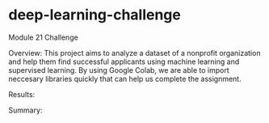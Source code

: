 # deep-learning-challenge
Module 21 Challenge

Overview: This project aims to analyze a dataset of a nonprofit organization and help them find successful applicants using machine learning and supervised learning. By using Google Colab, we are able to import neccesary libraries quickly that can help us complete the assignment.

Results:

Summary:
